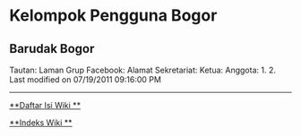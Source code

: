 # Kelompok Pengguna Bogor
## Barudak  Bogor
Tautan:
Laman Grup Facebook:
Alamat Sekretariat:
Ketua:
Anggota:
   1.
   2.
Last modified on 07/19/2011 09:16:00 PM
 
---
[**Daftar Isi Wiki **](/DaftarIsi/README.md)
 
[**Indeks Wiki **](/Indeks.md)
